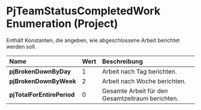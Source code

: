 
# PjTeamStatusCompletedWork Enumeration (Project)

Enthält Konstanten, die angeben, wie abgeschlossene Arbeit berichtet werden soll.



|**Name**|**Wert**|**Beschreibung**|
|:-----|:-----|:-----|
|**pjBrokenDownByDay**|1|Arbeit nach Tag berichten.|
|**pjBrokenDownByWeek**|2|Arbeit nach Woche berichten.|
|**pjTotalForEntirePeriod**|0|Gesamte Arbeit für den Gesamtzeitraum berichten.|
